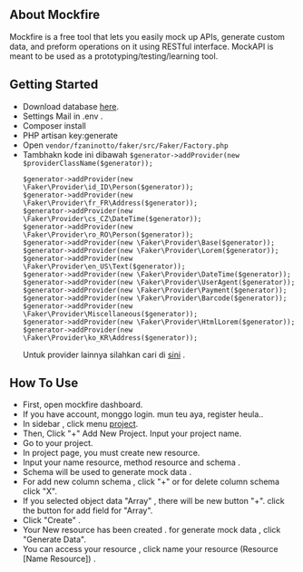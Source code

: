## About Mockfire

Mockfire is a free tool that lets you easily mock up APIs, generate custom data, and preform operations on it using RESTful interface. MockAPI is meant to be used as a prototyping/testing/learning tool.

## Getting Started

- Download database [here](https://github.com/dganisha/mockfirenew/blob/master/database/mockfire%20.sql).
- Settings Mail in .env .
- Composer install
- PHP artisan key:generate
- Open ``` vendor/fzaninotto/faker/src/Faker/Factory.php ```
- Tambhakn kode ini dibawah ``` $generator->addProvider(new $providerClassName($generator)); ```
  ``` 
  $generator->addProvider(new \Faker\Provider\id_ID\Person($generator));
  $generator->addProvider(new \Faker\Provider\fr_FR\Address($generator));
  $generator->addProvider(new \Faker\Provider\cs_CZ\DateTime($generator));
  $generator->addProvider(new \Faker\Provider\ro_RO\Person($generator));
  $generator->addProvider(new \Faker\Provider\Base($generator)); 
  $generator->addProvider(new \Faker\Provider\Lorem($generator));
  $generator->addProvider(new \Faker\Provider\en_US\Text($generator));
  $generator->addProvider(new \Faker\Provider\DateTime($generator));
  $generator->addProvider(new \Faker\Provider\UserAgent($generator));
  $generator->addProvider(new \Faker\Provider\Payment($generator));
  $generator->addProvider(new \Faker\Provider\Barcode($generator));
  $generator->addProvider(new \Faker\Provider\Miscellaneous($generator));
  $generator->addProvider(new \Faker\Provider\HtmlLorem($generator));
  $generator->addProvider(new \Faker\Provider\ko_KR\Address($generator));
  ```
  Untuk provider lainnya silahkan cari di [sini](https://github.com/fzaninotto/Faker) .

## How To Use
- First, open mockfire dashboard.
- If you have account, monggo login. mun teu aya, register heula..
- In sidebar , click menu [project]().
- Then, Click "+" Add New Project. Input your project name.
- Go to your project.
- In project page, you must create new resource.
- Input your name resource, method resource and schema .
- Schema will be used to generate mock data .
- For add new column schema , click "+" or for delete column schema click "X".
- If you selected object data "Array" , there will be new button "+". click the button for add field for "Array".
- Click "Create" .
- Your New resource has been created . for generate mock data , click "Generate Data". 
- You can access your resource , click name your resource (Resource [Name Resource]) .



